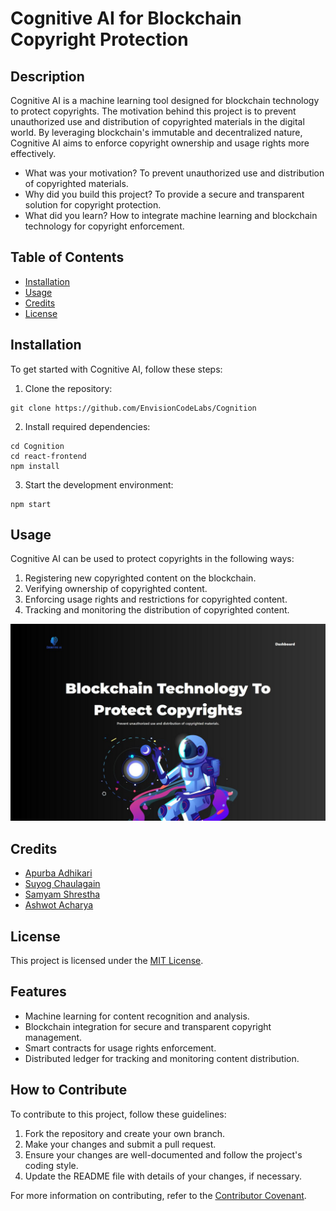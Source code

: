# Cognitive AI for Blockchain Copyright Protection
## Description
Cognitive AI is a machine learning tool designed for blockchain technology to protect copyrights. The motivation behind this project is to prevent unauthorized use and distribution of copyrighted materials in the digital world. By leveraging blockchain's immutable and decentralized nature, Cognitive AI aims to enforce copyright ownership and usage rights more effectively.

- What was your motivation? To prevent unauthorized use and distribution of copyrighted materials.
- Why did you build this project? To provide a secure and transparent solution for copyright protection.
- What did you learn? How to integrate machine learning and blockchain technology for copyright enforcement.

## Table of Contents
- [Installation](#installation)
- [Usage](#usage)
- [Credits](#credits)
- [License](#license)

## Installation
To get started with Cognitive AI, follow these steps:

1. Clone the repository:
```
git clone https://github.com/EnvisionCodeLabs/Cognition
```
2. Install required dependencies:
```
cd Cognition
cd react-frontend
npm install
```
3. Start the development environment:
```
npm start
```

## Usage
Cognitive AI can be used to protect copyrights in the following ways:

1. Registering new copyrighted content on the blockchain.
2. Verifying ownership of copyrighted content.
3. Enforcing usage rights and restrictions for copyrighted content.
4. Tracking and monitoring the distribution of copyrighted content.

![Cognitive AI Usage Example](./landing.jpg)

## Credits
- [Apurba Adhikari](https://github.com/apurbadh)
- [Suyog  Chaulagain](https://github.com/seaten779)
- [Samyam  Shrestha](https://github.com/SamShr12)
- [Ashwot Acharya](https://github.com/Ashwot-Acharya)


## License
This project is licensed under the [MIT License](https://choosealicense.com/licenses/mit/).

## Features
- Machine learning for content recognition and analysis.
- Blockchain integration for secure and transparent copyright management.
- Smart contracts for usage rights enforcement.
- Distributed ledger for tracking and monitoring content distribution.

## How to Contribute
To contribute to this project, follow these guidelines:

1. Fork the repository and create your own branch.
2. Make your changes and submit a pull request.
3. Ensure your changes are well-documented and follow the project's coding style.
4. Update the README file with details of your changes, if necessary.

For more information on contributing, refer to the [Contributor Covenant](https://www.contributor-covenant.org/).

